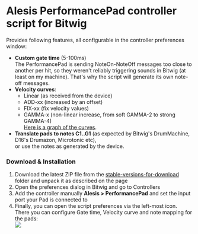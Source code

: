 # Alesis PerformancePad controller script for Bitwig

Provides following features, all configurable in the controller preferences window: 
* **Custom gate time** (5-100ms)   
  The PerformancePad is sending NoteOn-NoteOff messages too close to another per hit, 
   so they weren't reliably triggering sounds in Bitwig (at least on my machine). That's why the script will generate its own note-off messages.
* **Velocity curves**: 
  * Linear (as received from the device)
  * ADD-xx (increased by an offset)
  * FIX-xx (fix velocity values)
  * GAMMA-x (non-linear increase, from soft GAMMA-2 to strong GAMMA-4)  
    [Here is a graph of the curves][gammaGraph].
* **Translate pads to notes C1..G1** (as expected by Bitwig's DrumMachine, D16's Drumazon, Microtonic etc),  
  or use the notes as generated by the device.

### Download & Installation

1.  Download the latest ZIP file from the [stable-versions-for-download][stableFolder] folder and unpack it as described on the page
2.  Open the preferences dialog in Bitwig and go to Controllers
3.  Add the controller manually **Alesis > PerformancePad** and set the input port your Pad is connected to
4.  Finally, you can open the script preferences via the left-most icon.  
    There you can configure Gate time, Velocity curve and note mapping for the pads:  
    ![](https://raw.githubusercontent.com/justlep/bitwig/master/doc/Alesis%20PerformancePad/preferences.png)

[stableFolder]: https://github.com/justlep/bitwig/tree/master/stable-version-for-download/
[gammaGraph]: https://github.com/justlep/bitwig/blob/master/doc/Alesis%20PerformancePad/gamma-curves.png
